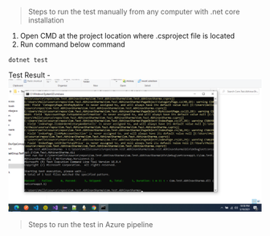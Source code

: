 ﻿> Steps to run the test manually from any computer with .net core installation

1. Open CMD at the project location where .csproject file is located
2. Run command below command

```<cmd>
dotnet test
```

Test Result - 
![File](CmdTestResults.png)

> Steps to run the test in Azure pipeline

